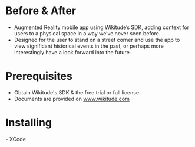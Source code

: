 <h1>Before & After</h1>

- Augmented Reality mobile app using Wikitude’s SDK, adding context for users to a physical space in a way we’ve never seen before.
- Designed for the user to stand on a street corner and use the app to view significant historical events in the past, or perhaps more interestingly have a look forward into the future.

<h1>Prerequisites</h1>

- Obtain Wikitude's SDK & the free trial or full license.
- Documents are provided on www.wikitude.com

<h1>Installing</h1>
- XCode

